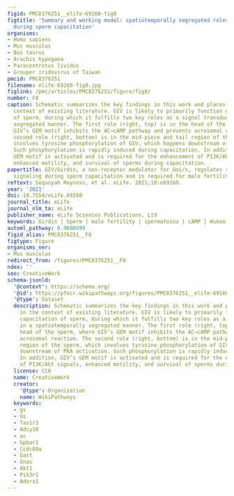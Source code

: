```yaml
---
figid: PMC8376251__elife-69160-fig8
figtitle: 'Summary and working model: spatiotemporally segregated roles of GIV/Girdin
  during sperm capacitation'
organisms:
- Homo sapiens
- Mus musculus
- Bos taurus
- Arachis hypogaea
- Paracentrotus lividus
- Grouper iridovirus of Taiwan
pmcid: PMC8376251
filename: elife-69160-fig8.jpg
figlink: /pmc/articles/PMC8376251/figure/fig8/
number: F8
caption: Schematic summarizes the key findings in this work and places them in the
  context of existing literature. GIV is likely to primarily function during capacitation
  of sperm, during which it fulfills two key roles as a signal transducer in a spatiotemporally
  segregated manner. The first role (right, top) is in the head of the sperm, where
  GIV’s GEM motif inhibits the AC→cAMP pathway and prevents acrosomal reaction. The
  second role (right, bottom) is in the mid-piece and tail region of the sperm, which
  involves tyrosine phosphorylation of GIV, which happens downstream of PKA activation.
  Such phosphorylation is rapidly induced during capacitation. In addition, GIV’s
  GEM motif is activated and is required for the enhancement of PI3K/Akt signals,
  enhanced motility, and survival of sperms during capacitation.
papertitle: GIV/Girdin, a non-receptor modulator for Gαi/s, regulates spatiotemporal
  signaling during sperm capacitation and is required for male fertility.
reftext: Sequoyah Reynoso, et al. eLife. 2021;10:e69160.
year: '2021'
doi: 10.7554/eLife.69160
journal_title: eLife
journal_nlm_ta: eLife
publisher_name: eLife Sciences Publications, Ltd
keywords: Girdin | Sperm | male fertility | spermatozoa | cAMP | Human | Mouse
automl_pathway: 0.9600599
figid_alias: PMC8376251__F8
figtype: Figure
organisms_ner:
- Mus musculus
redirect_from: /figures/PMC8376251__F8
ndex: ''
seo: CreativeWork
schema-jsonld:
  '@context': https://schema.org/
  '@id': https://pfocr.wikipathways.org/figures/PMC8376251__elife-69160-fig8.html
  '@type': Dataset
  description: Schematic summarizes the key findings in this work and places them
    in the context of existing literature. GIV is likely to primarily function during
    capacitation of sperm, during which it fulfills two key roles as a signal transducer
    in a spatiotemporally segregated manner. The first role (right, top) is in the
    head of the sperm, where GIV’s GEM motif inhibits the AC→cAMP pathway and prevents
    acrosomal reaction. The second role (right, bottom) is in the mid-piece and tail
    region of the sperm, which involves tyrosine phosphorylation of GIV, which happens
    downstream of PKA activation. Such phosphorylation is rapidly induced during capacitation.
    In addition, GIV’s GEM motif is activated and is required for the enhancement
    of PI3K/Akt signals, enhanced motility, and survival of sperms during capacitation.
  license: CC0
  name: CreativeWork
  creator:
    '@type': Organization
    name: WikiPathways
  keywords:
  - gs
  - Gs
  - Tas1r3
  - Adcy10
  - ac
  - Gpbar1
  - Ccdc88a
  - Gast
  - Gnas
  - Akt1
  - Pik3r1
  - Adora1
---
```

